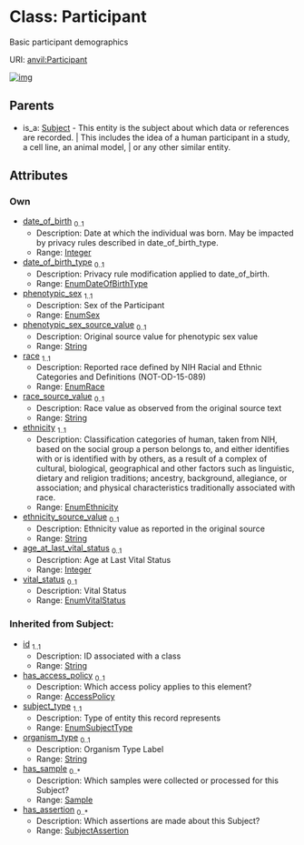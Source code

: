 
# Class: Participant

Basic participant demographics

URI: [anvil:Participant](https://anvilproject.org/acr-harmonized-data-model/Participant)


[![img](https://yuml.me/diagram/nofunky;dir:TB/class/[SubjectAssertion],[Subject],[Sample],[Subject]^-[Participant&#124;date_of_birth:integer%20%3F;date_of_birth_type:EnumDateOfBirthType%20%3F;phenotypic_sex:EnumSex;phenotypic_sex_source_value:string%20%3F;race:EnumRace;race_source_value:string%20%3F;ethnicity:EnumEthnicity;ethnicity_source_value:string%20%3F;age_at_last_vital_status:integer%20%3F;vital_status:EnumVitalStatus%20%3F;subject_type(i):EnumSubjectType;organism_type(i):string%20%3F;id(i):string],[AccessPolicy])](https://yuml.me/diagram/nofunky;dir:TB/class/[SubjectAssertion],[Subject],[Sample],[Subject]^-[Participant&#124;date_of_birth:integer%20%3F;date_of_birth_type:EnumDateOfBirthType%20%3F;phenotypic_sex:EnumSex;phenotypic_sex_source_value:string%20%3F;race:EnumRace;race_source_value:string%20%3F;ethnicity:EnumEthnicity;ethnicity_source_value:string%20%3F;age_at_last_vital_status:integer%20%3F;vital_status:EnumVitalStatus%20%3F;subject_type(i):EnumSubjectType;organism_type(i):string%20%3F;id(i):string],[AccessPolicy])

## Parents

 *  is_a: [Subject](Subject.md) - This entity is the subject about which data or references are recorded. | This includes the idea of a human participant in a study, a cell line, an animal model, | or any other similar entity.

## Attributes


### Own

 * [date_of_birth](date_of_birth.md)  <sub>0..1</sub>
     * Description: Date at which the individual was born. May be impacted by privacy rules described in date_of_birth_type.
     * Range: [Integer](types/Integer.md)
 * [date_of_birth_type](date_of_birth_type.md)  <sub>0..1</sub>
     * Description: Privacy rule modification applied to date_of_birth.
     * Range: [EnumDateOfBirthType](EnumDateOfBirthType.md)
 * [phenotypic_sex](phenotypic_sex.md)  <sub>1..1</sub>
     * Description: Sex of the Participant
     * Range: [EnumSex](EnumSex.md)
 * [phenotypic_sex_source_value](phenotypic_sex_source_value.md)  <sub>0..1</sub>
     * Description: Original source value for phenotypic sex value
     * Range: [String](types/String.md)
 * [race](race.md)  <sub>1..1</sub>
     * Description: Reported race defined by NIH Racial and Ethnic Categories and Definitions (NOT-OD-15-089)
     * Range: [EnumRace](EnumRace.md)
 * [race_source_value](race_source_value.md)  <sub>0..1</sub>
     * Description: Race value as observed from the original source text
     * Range: [String](types/String.md)
 * [ethnicity](ethnicity.md)  <sub>1..1</sub>
     * Description: Classification categories of human, taken from NIH, based on the social group a person belongs to, and either identifies with or is identified with by others, as a result of a complex of cultural, biological, geographical and other factors such as linguistic, dietary and religion traditions; ancestry, background, allegiance, or association; and physical characteristics traditionally associated with race.
     * Range: [EnumEthnicity](EnumEthnicity.md)
 * [ethnicity_source_value](ethnicity_source_value.md)  <sub>0..1</sub>
     * Description: Ethnicity value as reported in the original source
     * Range: [String](types/String.md)
 * [age_at_last_vital_status](age_at_last_vital_status.md)  <sub>0..1</sub>
     * Description: Age at Last Vital Status
     * Range: [Integer](types/Integer.md)
 * [vital_status](vital_status.md)  <sub>0..1</sub>
     * Description: Vital Status
     * Range: [EnumVitalStatus](EnumVitalStatus.md)

### Inherited from Subject:

 * [id](id.md)  <sub>1..1</sub>
     * Description: ID associated with a class
     * Range: [String](types/String.md)
 * [has_access_policy](has_access_policy.md)  <sub>0..1</sub>
     * Description: Which access policy applies to this element?
     * Range: [AccessPolicy](AccessPolicy.md)
 * [subject_type](subject_type.md)  <sub>1..1</sub>
     * Description: Type of entity this record represents
     * Range: [EnumSubjectType](EnumSubjectType.md)
 * [organism_type](organism_type.md)  <sub>0..1</sub>
     * Description: Organism Type Label
     * Range: [String](types/String.md)
 * [has_sample](has_sample.md)  <sub>0..\*</sub>
     * Description: Which samples were collected or processed for this Subject?
     * Range: [Sample](Sample.md)
 * [has_assertion](has_assertion.md)  <sub>0..\*</sub>
     * Description: Which assertions are made about this Subject?
     * Range: [SubjectAssertion](SubjectAssertion.md)
